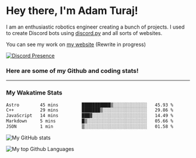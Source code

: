 # Hey there, I'm Adam Turaj!

I am an enthusiastic robotics engineer creating a bunch of projects. I used to create Discord bots using [discord.py](https://github.com/Rapptz/discord.py) and all sorts of websites.

You can see my work on [my website](https://adamturaj.com) (Rewrite in progress)

[![Discord Presence](https://lanyard.cnrad.dev/api/374147012599218176)](https://discord.com/users/374147012599218176)

### Here are some of my Github and coding stats!

---
### My Wakatime Stats
<!--START_SECTION:waka-->

```txt
Astro        45 mins         ███████████▒░░░░░░░░░░░░░   45.93 %
C++          29 mins         ███████▒░░░░░░░░░░░░░░░░░   29.86 %
JavaScript   14 mins         ███▓░░░░░░░░░░░░░░░░░░░░░   14.49 %
Markdown     5 mins          █▒░░░░░░░░░░░░░░░░░░░░░░░   05.66 %
JSON         1 min           ▒░░░░░░░░░░░░░░░░░░░░░░░░   01.58 %
```

<!--END_SECTION:waka-->

![My GitHub stats](https://github-readme-stats.vercel.app/api?username=AdamTuraj&count_private=true&theme=dark)

![My top Github Languages](https://github-readme-stats.vercel.app/api/top-langs/?username=AdamTuraj&layout=compact&count_private=true&theme=dark)

